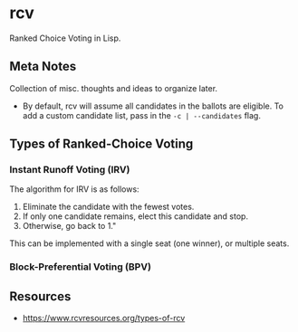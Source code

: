 # rcv

Ranked Choice Voting in Lisp.

## Meta Notes

Collection of misc. thoughts and ideas to organize later.

- By default, rcv will assume all candidates in the ballots are eligible. To add a custom candidate list, pass in the `-c | --candidates` flag.

## Types of Ranked-Choice Voting

### Instant Runoff Voting (IRV)

The algorithm for IRV is as follows:

1. Eliminate the candidate with the fewest votes.
2. If only one candidate remains, elect this candidate and stop.
3. Otherwise, go back to 1."

This can be implemented with a single seat (one winner), or multiple seats.

### Block-Preferential Voting (BPV)

## Resources

- https://www.rcvresources.org/types-of-rcv
